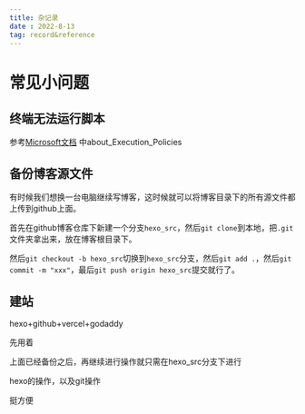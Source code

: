 ```yaml
---
title: 杂记录
date : 2022-8-13
tag: record&reference
---
```




# 常见小问题

## 终端无法运行脚本

参考[Microsoft文档](https:/go.microsoft.com/fwlink/?LinkID=135170) 中about_Execution_Policies



## 备份博客源文件

有时候我们想换一台电脑继续写博客，这时候就可以将博客目录下的所有源文件都上传到github上面。

首先在github博客仓库下新建一个分支`hexo_src`，然后`git clone`到本地，把`.git`文件夹拿出来，放在博客根目录下。

然后`git checkout -b hexo_src`切换到`hexo_src`分支，然后`git add .`，然后`git commit -m "xxx"`，最后`git push origin hexo_src`提交就行了。



## 建站

hexo+github+vercel+godaddy

先用着

上面已经备份之后，再继续进行操作就只需在hexo_src分支下进行

hexo的操作，以及git操作

挺方便